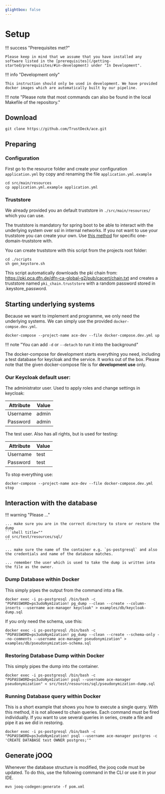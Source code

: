 ```yaml
---
glightbox: false
---
```


# Setup

!!! success "Prerequisites met?"

    Please keep in mind that we assume that you have installed any software listed in the [prerequisites](/getting-started/prerequisites/#in-development) under "In Development".

!!! info "Development only"
    
    This instruction should only be used in development. We have provided docker images which are automatically built by our pipeline.

!!! note "Please note that most commands can also be found in the local Makefile of the repository."

## Download 

```shell title="Use git to clone the repository of this services"
git clone https://github.com/TrustDeck/ace.git
```

## Preparing

### Configuration
First go to the resource folder and create your configuration `application.yml` by copy and renaming the file `application.yml.example`

```shell title="Create your configuration"
cd src/main/resources
cp application.yml.example application.yml
```

### Truststore
We already provided you an default truststore in `./src/main/resources/` which you can use.


The truststore is mandatory for spring boot to be able to interact with the underlying system over ssl in internal networks.
If you not want to use your truststore you can create your own. Use [this method](https://community.microstrategy.com/s/article/How-to-create-a-pem-trust-store-with-the-certificate-chain-of-SSL-TLS-secured-MicroStrategy-components?language=en_US) for specific one-domain-truststore with.

You can create truststore with this script from the projects root folder:

```shell title=""
cd ./scripts
sh gen_keystore.sh
```

This script automatically downloads the pki chain from: https://pki.pca.dfn.de/dfn-ca-global-g2/pub/cacert/chain.txt and creates a truststore named `pki_chain.truststore` with a random password stored in .keystore_password.

## Starting underlying systems

Because we want to implement and programme, we only need the underlying systems. We can simply use the provided `docker-compse.dev.yml`.

```shell title="start development-docker-compose"
docker-compose --project-name ace-dev --file docker-compose.dev.yml up
```

!!! note "You can add `-d` or `--detach` to run it into the background"

The docker-compose for development starts everything you need, including a test database for keycloak and the service. It works out of the box.
Please note that the given docker-compose file is for **development use** only.

### Our Keycloak default user:

The administrator user. Used to apply roles and change settings in keycloak:

| Attribute | Value |
|-----------|-------|
| Username  | admin |
| Password  | admin |


The test user. Also has all rights, but is used for testing:

| Attribute | Value |
|-----------|-------|
| Username  | test  |
| Password  | test  |

To stop everything use:
```shell title="stop development-docker-compose"
docker-compose --project-name ace-dev --file docker-compose.dev.yml stop 
```

## Interaction with the database

!!! warning "Please ..."

    ... make sure you are in the correct directory to store or restore the dump
    ```shell title=""
    cd src/test/resources/sql/
    ```

    ... make sure the name of the container e.g. `ps-postgresql` and also the credentials and name of the database matches.

    ... remember the user which is used to take the dump is written into the file as the owner.

### Dump Database within Docker
This simply pipes the output from the command into a file.
```shell title="General database dump"
docker exec -i ps-postgresql /bin/bash -c "PGPASSWORD=ps3udoNym1zation! pg_dump --clean --create --column-inserts --username ace-manager keycloak" > examples/db/keycloak-dump.sql
```

If you only need the schema, use this:
```shell title="Only schema dump"
docker exec -i ps-postgresql /bin/bash -c "PGPASSWORD=ps3udoNym1zation! pg_dump --clean --create --schema-only --no-comments --username ace-manager pseudonymization" > examples/db/pseudonymization-schema.sql
```

### Restoring Database Dump within Docker
This simply pipes the dump into the container.
```shell title="General Restoring"
docker exec -i ps-postgresql /bin/bash -c "PGPASSWORD=ps3udoNym1zation! psql --username ace-manager pseudonymization" < src/test/resources/sql/pseudonymization-dump.sql
```

### Running Database query within Docker
This is a short example that shows you how to execute a single query. With this method, it is not allowed to chain queries. Each command must be fired individually.
If you want to use several queries in series, create a file and pipe it as we did in restoring.

```shell title="Single query"
docker exec -i ps-postgresql /bin/bash -c "PGPASSWORD=ps3udoNym1zation! psql --username ace-manager postgres -c 'CREATE DATABASE test OWNER postgres;'"
```

## Generate jOOQ
Whenever the database structure is modified, the jooq code must be updated. To do this, use the following command in the CLI or use it in your IDE.

```shell title="generate jOOQ code"
mvn jooq-codegen:generate -f pom.xml
```


